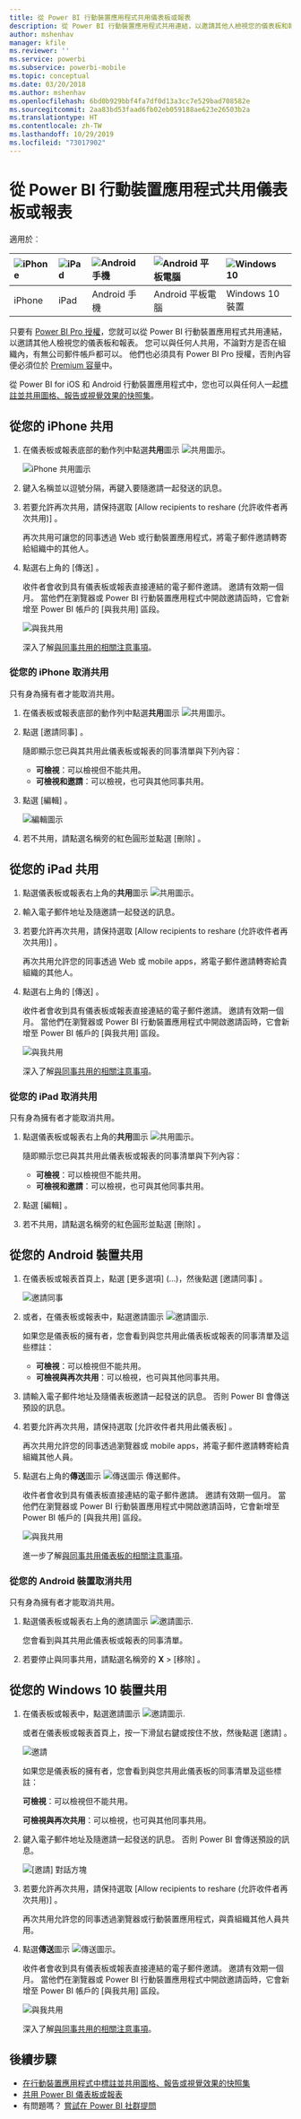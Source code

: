 ```yaml
---
title: 從 Power BI 行動裝置應用程式共用儀表板或報表
description: 從 Power BI 行動裝置應用程式共用連結，以邀請其他人檢視您的儀表板和報表。 了解方法。
author: mshenhav
manager: kfile
ms.reviewer: ''
ms.service: powerbi
ms.subservice: powerbi-mobile
ms.topic: conceptual
ms.date: 03/20/2018
ms.author: mshenhav
ms.openlocfilehash: 6bd0b929bbf4fa7df0d13a3cc7e529bad708582e
ms.sourcegitcommit: 2aa83bd53faad6fb02eb059188ae623e26503b2a
ms.translationtype: HT
ms.contentlocale: zh-TW
ms.lasthandoff: 10/29/2019
ms.locfileid: "73017902"
---
```

# <a name="share-a-dashboard-or-report-from-the-power-bi-mobile-apps"></a>從 Power BI 行動裝置應用程式共用儀表板或報表
適用於︰

| ![iPhone](./media/mobile-share-dashboard-from-the-mobile-apps/iphone-logo-50-px.png) | ![iPad](./media/mobile-share-dashboard-from-the-mobile-apps/ipad-logo-50-px.png) | ![Android 手機](./media/mobile-share-dashboard-from-the-mobile-apps/android-phone-logo-50-px.png) | ![Android 平板電腦](./media/mobile-share-dashboard-from-the-mobile-apps/android-tablet-logo-50-px.png) | ![Windows 10](./media/mobile-share-dashboard-from-the-mobile-apps/win-10-logo-50-px.png) |
|:--- |:--- |:--- |:--- |:--- |
| iPhone |iPad |Android 手機 |Android 平板電腦 |Windows 10 裝置 |

只要有 [Power BI Pro 授權](../../service-features-license-type.md)，您就可以從 Power BI 行動裝置應用程式共用連結，以邀請其他人檢視您的儀表板和報表。 您可以與任何人共用，不論對方是否在組織內，有無公司郵件帳戶都可以。 他們也必須具有 Power BI Pro 授權，否則內容便必須位於 [Premium 容量](../../service-premium-what-is.md)中。

從 Power BI for iOS 和 Android 行動裝置應用程式中，您也可以與任何人一起[標註並共用圖格、報告或視覺效果的快照集](mobile-annotate-and-share-a-tile-from-the-mobile-apps.md)。 

## <a name="share-from-your-iphone"></a>從您的 iPhone 共用
1. 在儀表板或報表底部的動作列中點選**共用**圖示 ![共用圖示](././media/mobile-share-dashboard-from-the-mobile-apps/power-bi-iphone-share-dashboard-icon.png)。
   
   ![iPhone 共用圖示](./media/mobile-share-dashboard-from-the-mobile-apps/power-bi-iphone-dashboard-invite.png)
2. 鍵入名稱並以逗號分隔，再鍵入要隨邀請一起發送的訊息。
3. 若要允許再次共用，請保持選取 [Allow recipients to reshare (允許收件者再次共用)]  。
   
   再次共用可讓您的同事透過 Web 或行動裝置應用程式，將電子郵件邀請轉寄給組織中的其他人。
5. 點選右上角的 [傳送]  。
   
   收件者會收到具有儀表板或報表直接連結的電子郵件邀請。 邀請有效期一個月。 當他們在瀏覽器或 Power BI 行動裝置應用程式中開啟邀請函時，它會新增至 Power BI 帳戶的 [與我共用]  區段。
   
   ![與我共用](./././media/mobile-share-dashboard-from-the-mobile-apps/power-bi-iphone-shared-with-me-left-nav.png)
   
   深入了解[與同事共用的相關注意事項](../../service-share-dashboards.md)。

### <a name="unshare-from-your-iphone"></a>從您的 iPhone 取消共用
只有身為擁有者才能取消共用。

1. 在儀表板或報表底部的動作列中點選**共用**圖示 ![共用圖示](././media/mobile-share-dashboard-from-the-mobile-apps/power-bi-iphone-share-dashboard-icon.png)。
2. 點選 [邀請同事]  。
   
   隨即顯示您已與其共用此儀表板或報表的同事清單與下列內容：
   
   * **可檢視**：可以檢視但不能共用。
   * **可檢視和邀請**：可以檢視，也可與其他同事共用。
1. 點選 [編輯]  。
   
    ![編輯圖示](./media/mobile-share-dashboard-from-the-mobile-apps/power-bi-iphone-edit-invite-dashboard.png)
4. 若不共用，請點選名稱旁的紅色圓形並點選 [刪除]  。

## <a name="share-from-your-ipad"></a>從您的 iPad 共用
1. 點選儀表板或報表右上角的**共用**圖示 ![共用圖示](././media/mobile-share-dashboard-from-the-mobile-apps/pbi_ipad_shareiconblk.png)。
2. 輸入電子郵件地址及隨邀請一起發送的訊息。
3. 若要允許再次共用，請保持選取 [Allow recipients to reshare (允許收件者再次共用)]  。
   
   再次共用允許您的同事透過 Web 或 mobile apps，將電子郵件邀請轉寄給貴組織的其他人。 

4. 點選右上角的 [傳送]  。
   
   收件者會收到具有儀表板或報表直接連結的電子郵件邀請。 邀請有效期一個月。 當他們在瀏覽器或 Power BI 行動裝置應用程式中開啟邀請函時，它會新增至 Power BI 帳戶的 [與我共用]  區段。
   
   ![與我共用](./././media/mobile-share-dashboard-from-the-mobile-apps/power-bi-iphone-shared-with-me-left-nav.png)
   
   深入了解[與同事共用的相關注意事項](../../service-share-dashboards.md)。

### <a name="unshare-from-your-ipad"></a>從您的 iPad 取消共用
只有身為擁有者才能取消共用。

1. 點選儀表板或報表右上角的**共用**圖示 ![共用圖示](././media/mobile-share-dashboard-from-the-mobile-apps/pbi_ipad_shareiconblk.png)。
   
   隨即顯示您已與其共用此儀表板或報表的同事清單與下列內容：
   
   * **可檢視**：可以檢視但不能共用。
   * **可檢視和邀請**：可以檢視，也可與其他同事共用。
2. 點選 [編輯]  。
3. 若不共用，請點選名稱旁的紅色圓形並點選 [刪除]  。

## <a name="share-from-your-android-device"></a>從您的 Android 裝置共用
1. 在儀表板或報表首頁上，點選 [更多選項]  (...)，然後點選 [邀請同事]  。
   
   ![邀請同事](./media/mobile-share-dashboard-from-the-mobile-apps/power-bi-android-tablet-share-dashboard.png)
2. 或者，在儀表板或報表中，點選邀請圖示 ![邀請圖示](././media/mobile-share-dashboard-from-the-mobile-apps/power-bi-android-invite-icon.png).

    如果您是儀表板的擁有者，您會看到與您共用此儀表板或報表的同事清單及這些標註：

    -   **可檢視**：可以檢視但不能共用。
    -   **可檢視與再次共用**：可以檢視，也可與其他同事共用。

1. 請輸入電子郵件地址及隨儀表板邀請一起發送的訊息。 否則 Power BI 會傳送預設的訊息。
2. 若要允許再次共用，請保持選取 [允許收件者共用此儀表板]  。
   
   再次共用允許您的同事透過瀏覽器或 mobile apps，將電子郵件邀請轉寄給貴組織其他人員。
   
1. 點選右上角的**傳送**圖示 ![傳送圖示](./media/mobile-share-dashboard-from-the-mobile-apps/pbi_andr_sendplane.png) 傳送郵件。
   
   收件者會收到具有儀表板直接連結的電子郵件邀請。 邀請有效期一個月。 當他們在瀏覽器或 Power BI 行動裝置應用程式中開啟邀請函時，它會新增至 Power BI 帳戶的 [與我共用]  區段。
   
   ![與我共用](./media/mobile-share-dashboard-from-the-mobile-apps/power-bi-android-shared-with-me-left-nav.png)
   
   進一步了解[與同事共用儀表板的相關注意事項](../../service-share-dashboards.md)。

### <a name="unshare-from-your-android-device"></a>從您的 Android 裝置取消共用
只有身為擁有者才能取消共用。

1. 點選儀表板或報表右上角的邀請圖示 ![邀請圖示](././media/mobile-share-dashboard-from-the-mobile-apps/power-bi-android-invite-icon.png). 
   
   您會看到與其共用此儀表板或報表的同事清單。
2. 若要停止與同事共用，請點選名稱旁的 **X** \> [移除]  。

## <a name="share-from-your-windows-10-device"></a>從您的 Windows 10 裝置共用
1. 在儀表板或報表中，點選邀請圖示 ![邀請圖示](./media/mobile-share-dashboard-from-the-mobile-apps/pbi_andr_inviteicon.png).
   
   或者在儀表板或報表首頁上，按一下滑鼠右鍵或按住不放，然後點選 [邀請]  。
   
   ![邀請](./media/mobile-share-dashboard-from-the-mobile-apps/pbi_win10_sharedash.png)
   
   如果您是儀表板的擁有者，您會看到與您共用此儀表板的同事清單及這些標註：
   
   **可檢視**：可以檢視但不能共用。
   
   **可檢視與再次共用**：可以檢視，也可與其他同事共用。
2. 鍵入電子郵件地址及隨邀請一起發送的訊息。 否則 Power BI 會傳送預設的訊息。
   
   ![[邀請] 對話方塊](./media/mobile-share-dashboard-from-the-mobile-apps/power-bi-windows-10-share-dashboard.png)
3. 若要允許再次共用，請保持選取 [Allow recipients to reshare (允許收件者再次共用)]  。
   
   再次共用允許您的同事透過瀏覽器或行動裝置應用程式，與貴組織其他人員共用。
   
1. 點選**傳送**圖示 ![傳送圖示](./media/mobile-share-dashboard-from-the-mobile-apps/pbi_win10ph_sendicon.png)。
   
   收件者會收到具有儀表板或報表直接連結的電子郵件邀請。 邀請有效期一個月。 當他們在瀏覽器或 Power BI 行動裝置應用程式中開啟邀請函時，它會新增至 Power BI 帳戶的 [與我共用]  區段。
   
   ![與我共用](./././media/mobile-share-dashboard-from-the-mobile-apps/power-bi-iphone-shared-with-me-left-nav.png)
   
   深入了解[與同事共用的相關注意事項](../../service-share-dashboards.md)。

## <a name="next-steps"></a>後續步驟
* [在行動裝置應用程式中標註並共用圖格、報告或視覺效果的快照集](mobile-annotate-and-share-a-tile-from-the-mobile-apps.md)
* [共用 Power BI 儀表板或報表](../../service-share-dashboards.md)
* 有問題嗎？ [嘗試在 Power BI 社群提問](http://community.powerbi.com/)

